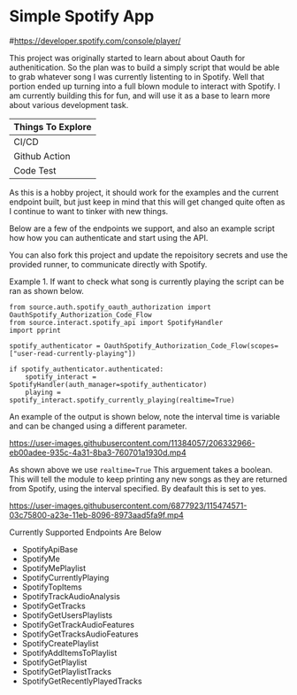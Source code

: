 
# Simple Spotify App
#https://developer.spotify.com/console/player/

This project was originally started to learn about about Oauth for authenitication. 
So the plan was to build a simply script that would be able to grab whatever song I was currently listenting to in Spotify. 
Well that portion ended up turning into a full blown module to interact with Spotify. 
I am currently building this for fun, and will use it as a base to learn more about various development task.


|  Things To Explore |  
|---|
|CI/CD |
|Github Action |
|Code Test |

As this is a hobby project, it should work for the examples and the current endpoint built, but just keep in mind that 
this will get changed quite often as I continue to want to tinker with new things. 

Below are a few of the endpoints we support, and also an example script how how you can authenticate and start using the API. 

You can also fork this project and update the repoisitory secrets and use the provided runner, to communicate directly with Spotify.

Example 1. If want to check what song is currently playing the script can be ran as shown below. 
```
from source.auth.spotify_oauth_authorization import OauthSpotify_Authorization_Code_Flow
from source.interact.spotify_api import SpotifyHandler
import pprint

spotify_authenticator = OauthSpotify_Authorization_Code_Flow(scopes=["user-read-currently-playing"])

if spotify_authenticator.authenticated:
    spotify_interact = SpotifyHandler(auth_manager=spotify_authenticator)
    playing = spotify_interact.spotify_currently_playing(realtime=True)
```

An example of the output is shown below, note the interval time is variable and can be changed using a different parameter. 


https://user-images.githubusercontent.com/11384057/206332966-eb00adee-935c-4a31-8ba3-760701a1930d.mp4


As shown above we use `realtime=True` This arguement takes a boolean. This will tell the module to keep printing any new songs
as they are returned from Spotify, using the interval specified. By deafault this is set to yes.

https://user-images.githubusercontent.com/6877923/115474571-03c75800-a23e-11eb-8096-8973aad5fa9f.mp4


Currently Supported Endpoints Are Below


* SpotifyApiBase
* SpotifyMe
* SpotifyMePlaylist
* SpotifyCurrentlyPlaying
* SpotifyTopItems
* SpotifyTrackAudioAnalysis
* SpotifyGetTracks
* SpotifyGetUsersPlaylists
* SpotifyGetTrackAudioFeatures
* SpotifyGetTracksAudioFeatures
* SpotifyCreatePlaylist
* SpotifyAddItemsToPlaylist
* SpotifyGetPlaylist
* SpotifyGetPlaylistTracks
* SpotifyGetRecentlyPlayedTracks

